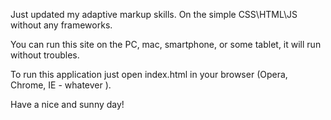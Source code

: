 Just updated my adaptive markup skills. On the simple CSS\HTML\JS without any frameworks.

You can run this site on the PC, mac, smartphone, or some tablet, it will run without troubles.

To run this application just open index.html in your browser (Opera, Chrome, IE - whatever ).

Have a nice and sunny day!
